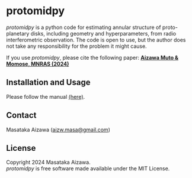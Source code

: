 
# protomidpy
*protomidpy* is a python code for estimating annular structure of proto-planetary disks, including geometry and hyperparameters, from radio interferometric observation. The code is open to use, but the author does not take any responsibility for the problem it might cause.  

If you use *protomidpy*, please cite the following paper:
**[Aizawa Muto & Momose, MNRAS (2024)](https://ui.adsabs.harvard.edu/abs/2024MNRAS.532.1361A/abstract)**

## Installation and Usage  
Please follow the manual [(here)](https://github.com/2ndmk2/protomidpy/blob/main/doc/doc_protomidpy.pdf).

## Contact
Masataka Aizawa (aizw.masa@gmail.com)

## License
Copyright 2024 Masataka Aizawa.  
*protomidpy* is free software made available under the MIT License. 

